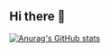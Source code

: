 ## Hi there 👋

[![Anurag's GitHub stats](https://github-readme-stats.vercel.app/api?username=yuki-kai)](https://github.com/anuraghazra/github-readme-stats)

<!--
**yuki-kai/yuki-kai** is a ✨ _special_ ✨ repository because its `README.md` (this file) appears on your GitHub profile.

Here are some ideas to get you started:

- 🔭 I’m currently working on ...
- 🌱 I’m currently learning ...
- 👯 I’m looking to collaborate on ...
- 🤔 I’m looking for help with ...
- 💬 Ask me about ...
- 📫 How to reach me: ...
- 😄 Pronouns: ...
- ⚡ Fun fact: ...
-->
